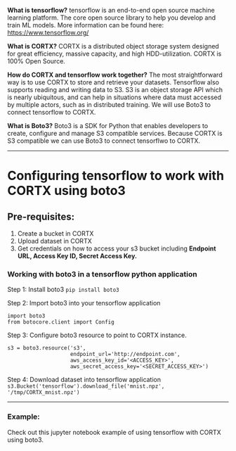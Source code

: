 **What is tensorflow?** tensorflow is an end-to-end open source machine learning platform. The core open source library to help you develop and train ML models. More information can be found here: https://www.tensorflow.org/

**What is CORTX?** CORTX is a distributed object storage system designed for great efficiency, massive capacity, and high HDD-utilization. CORTX is 100% Open Source.

**How do CORTX and tensorflow work together?** The most straightforward way is to use CORTX to store and retrieve your datasets. Tensorflow also supports reading and writing data to S3. S3 is an object storage API which is nearly ubiquitous, and can help in situations where data must accessed by multiple actors, such as in distributed training. 
We will use Boto3 to connect tensorflow to CORTX.

**What is Boto3?** Boto3 is a SDK for Python that enables developers to create, configure and manage S3 compatible services. Because CORTX is S3 compatible we can use Boto3 to connect tensorflwo to CORTX. 

* * *

# Configuring tensorflow to work with CORTX using boto3

## Pre-requisites:
1) Create a bucket in CORTX
2) Upload dataset in CORTX
3) Get credentials on how to access your s3 bucket including **Endpoint URL, Access Key ID, Secret Access Key.**

### Working with boto3 in a tensorflow python application

Step 1: Install boto3
```pip install boto3```

Step 2: Import boto3 into your tensorflow application

```
import boto3
from botocore.client import Config
```

Step 3: Configure boto3 resource to point to CORTX instance.
```
s3 = boto3.resource('s3',
                    endpoint_url='http://endpoint.com',
                    aws_access_key_id='<ACCESS_KEY>',
                    aws_secret_access_key='<SECRET_ACCESS_KEY>')
```

Step 4:  Download dataset into tensorflow application
```s3.Bucket('tensorflow').download_file('mnist.npz', '/tmp/CORTX_mnist.npz')```

* * *
### Example: 

Check out this jupyter notebook example of using tensorflow with CORTX using boto3.
